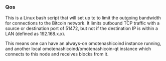 ### Qos ###

This is a Linux bash script that will set up tc to limit the outgoing bandwidth for connections to the Bitcoin network. It limits outbound TCP traffic with a source or destination port of 51472, but not if the destination IP is within a LAN (defined as 192.168.x.x).

This means one can have an always-on omotenashicoind instance running, and another local omotenashicoind/omotenashicoin-qt instance which connects to this node and receives blocks from it.
